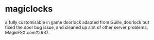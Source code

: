 # magiclocks
a fully customisable in game doorlock adapted from Guille_doorlock but fixed the door bug issue, and cleaned up alot of other server problems, MagicESX.com#2937
